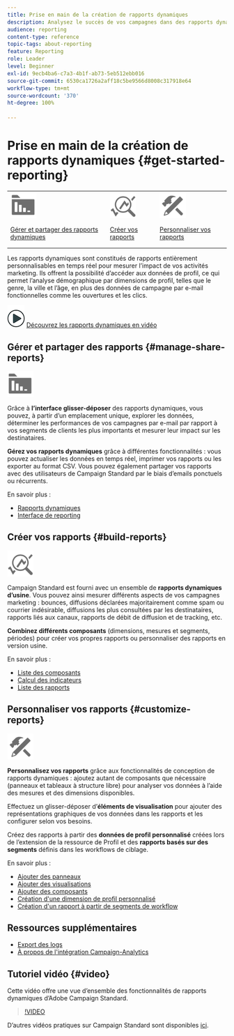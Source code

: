 ```yaml
---
title: Prise en main de la création de rapports dynamiques
description: Analysez le succès de vos campagnes dans des rapports dynamiques intégrés ou personnalisés.
audience: reporting
content-type: reference
topic-tags: about-reporting
feature: Reporting
role: Leader
level: Beginner
exl-id: 9ecb4ba6-c7a3-4b1f-ab73-5eb512ebb016
source-git-commit: 6530ca1726a2aff18c5be9566d8008c317918e64
workflow-type: tm+mt
source-wordcount: '370'
ht-degree: 100%

---
```


# Prise en main de la création de rapports dynamiques {#get-started-reporting}

<table>
<tr>
<td><img src="assets/do-not-localize/icon_manage.svg" width="60px"><p><a href="#manage-share-reports">Gérer et partager des rapports dynamiques</a></p></td>
<td><img src="assets/do-not-localize/icon_build.svg" width="60px"><p><a href="#build-reports">Créer vos rapports</a></p></td>
<td><img src="assets/do-not-localize/icon_customize.svg" width="60px"><p><a href="#customize-reports">Personnaliser vos rapports</a></p></td></tr>
</table>

Les rapports dynamiques sont constitués de rapports entièrement personnalisables en temps réel pour mesurer l’impact de vos activités marketing. Ils offrent la possibilité d’accéder aux données de profil, ce qui permet l’analyse démographique par dimensions de profil, telles que le genre, la ville et l’âge, en plus des données de campagne par e-mail fonctionnelles comme les ouvertures et les clics.

![](assets/do-not-localize/how-to-video.png) [Découvrez les rapports dynamiques en vidéo](#video)

## Gérer et partager des rapports {#manage-share-reports}

<img src="assets/do-not-localize/icon_manage.svg" width="60px">

Grâce à **l’interface glisser-déposer** des rapports dynamiques, vous pouvez, à partir d’un emplacement unique, explorer les données, déterminer les performances de vos campagnes par e-mail par rapport à vos segments de clients les plus importants et mesurer leur impact sur les destinataires.

**Gérez vos rapports dynamiques** grâce à différentes fonctionnalités : vous pouvez actualiser les données en temps réel, imprimer vos rapports ou les exporter au format CSV. Vous pouvez également partager vos rapports avec des utilisateurs de Campaign Standard par le biais d’emails ponctuels ou récurrents.

En savoir plus :

* [Rapports dynamiques](../../reporting/using/about-dynamic-reports.md)
* [Interface de reporting](../../reporting/using/reporting-interface.md)

## Créer vos rapports {#build-reports}

<img src="assets/do-not-localize/icon_build.svg" width="60px">

Campaign Standard est fourni avec un ensemble de **rapports dynamiques d’usine**. Vous pouvez ainsi mesurer différents aspects de vos campagnes marketing : bounces, diffusions déclarées majoritairement comme spam ou courrier indésirable, diffusions les plus consultées par les destinataires, rapports liés aux canaux, rapports de débit de diffusion et de tracking, etc.

**Combinez différents composants** (dimensions, mesures et segments, périodes) pour créer vos propres rapports ou personnaliser des rapports en version usine.

En savoir plus :

* [Liste des composants](../../reporting/using/list-of-components-.md)
* [Calcul des indicateurs](../../reporting/using/indicator-calculation.md)
* [Liste des rapports](../../reporting/using/defining-the-report-period.md)

## Personnaliser vos rapports {#customize-reports}

<img src="assets/do-not-localize/icon_customize.svg" width="60px">

**Personnalisez vos rapports** grâce aux fonctionnalités de conception de rapports dynamiques : ajoutez autant de composants que nécessaire (panneaux et tableaux à structure libre) pour analyser vos données à l’aide des mesures et des dimensions disponibles.

Effectuez un glisser-déposer d’**éléments de visualisation** pour ajouter des représentations graphiques de vos données dans les rapports et les configurer selon vos besoins.

Créez des rapports à partir des **données de profil personnalisé** créées lors de l’extension de la ressource de Profil et des **rapports basés sur des segments** définis dans les workflows de ciblage.

En savoir plus :

* [Ajouter des panneaux](../../reporting/using/adding-panels.md)
* [Ajouter des visualisations](../../reporting/using/adding-visualizations.md)
* [Ajouter des composants](../../reporting/using/adding-components.md)
* [Création d&#39;une dimension de profil personnalisé](../../reporting/using/creating-a-custom-profile-dimension.md)
* [Création d&#39;un rapport à partir de segments de workflow](../../reporting/using/creating-a-report-workflow-segment.md)

## Ressources supplémentaires

* [Export des logs](../../automating/using/exporting-logs.md)
* [À propos de l&#39;intégration Campaign-Analytics](../../integrating/using/about-campaign-analytics-integration.md)

## Tutoriel vidéo {#video}

Cette vidéo offre une vue d’ensemble des fonctionnalités de rapports dynamiques d’Adobe Campaign Standard.

>[!VIDEO](https://video.tv.adobe.com/v/23021?quality=12&captions=eng)

D’autres vidéos pratiques sur Campaign Standard sont disponibles [ici](https://experienceleague.adobe.com/docs/campaign-standard-learn/tutorials/overview.html?lang=fr).
